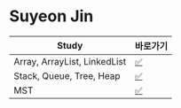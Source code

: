 # Suyeon Jin

|Study|바로가기|
|---|---|
|Array, ArrayList, LinkedList|[:white_check_mark:](./array.md)|
|Stack, Queue, Tree, Heap|[:white_check_mark:](./stack.md)|
|MST|[:white_check_mark:](./mst.md)|
